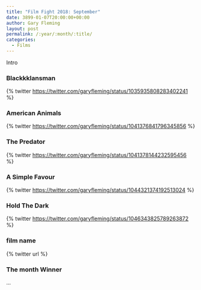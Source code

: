 ```yaml
---
title: "Film Fight 2018: September"
date: 3899-01-07T20:00:00+00:00
author: Gary Fleming
layout: post
permalink: /:year/:month/:title/
categories:
  - Films
---
```


Intro

### Blackkklansman

{% twitter https://twitter.com/garyfleming/status/1035935808283402241 %}

### American Animals

{% twitter https://twitter.com/garyfleming/status/1041376841796345856 %}

### The Predator

{% twitter https://twitter.com/garyfleming/status/1041378144232595456 %}

### A Simple Favour

{% twitter https://twitter.com/garyfleming/status/1044321374192513024 %}

### Hold The Dark

{% twitter https://twitter.com/garyfleming/status/1046343825789263872 %}

### film name

{% twitter url %}


### The month Winner

...

